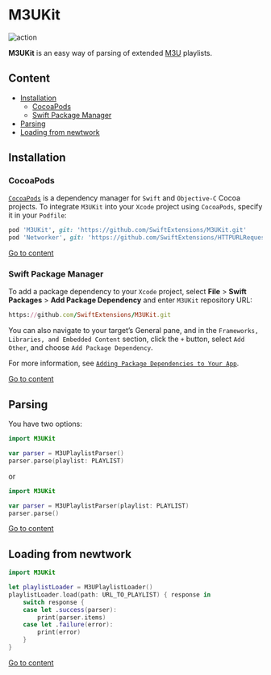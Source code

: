 # M3UKit

![action](https://github.com/SwiftExtensions/M3UKit/actions/workflows/swift.yml/badge.svg)

**M3UKit** is an easy way of parsing of extended [M3U](https://en.wikipedia.org/wiki/M3U) playlists.

## Content
- [Installation](#installation)
    - [CocoaPods](#cocoapods)
    - [Swift Package Manager](#swift-package-manager)
- [Parsing](#parsing)
- [Loading from newtwork](#loading-from-newtwork)

## Installation

### CocoaPods
[`CocoaPods`](https://cocoapods.org/) is a dependency manager for `Swift` and `Objective-C` Cocoa projects. To integrate `M3UKit` into your `Xcode` project using `CocoaPods`, specify it in your `Podfile`:
```ruby
pod 'M3UKit', git: 'https://github.com/SwiftExtensions/M3UKit.git'
pod 'Networker', git: 'https://github.com/SwiftExtensions/HTTPURLRequest.git'
```

[Go to content](#content)

### Swift Package Manager

To add a package dependency to your `Xcode` project, select **File** > **Swift Packages** > **Add Package Dependency** and enter `M3UKit` repository URL:
```ruby
https://github.com/SwiftExtensions/M3UKit.git
```
You can also navigate to your target’s General pane, and in the `Frameworks, Libraries, and Embedded Content` section, click the `+` button, select `Add Other`, and choose `Add Package Dependency`.

For more information, see [`Adding Package Dependencies to Your App`](https://developer.apple.com/documentation/xcode/adding_package_dependencies_to_your_app).

[Go to content](#content)

## Parsing

You have two options:
```swift
import M3UKit

var parser = M3UPlaylistParser()
parser.parse(playlist: PLAYLIST)
```
or
```swift
import M3UKit

var parser = M3UPlaylistParser(playlist: PLAYLIST)
parser.parse()
```
[Go to content](#content)

## Loading from newtwork

```swift
import M3UKit

let playlistLoader = M3UPlaylistLoader()
playlistLoader.load(path: URL_TO_PLAYLIST) { response in
    switch response {
    case let .success(parser):
        print(parser.items)
    case let .failure(error):
        print(error)
    }
}
```

[Go to content](#content)
